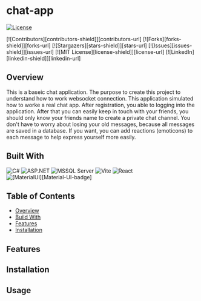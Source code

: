 # chat-app

[![License](https://img.shields.io/badge/license-Apache%202.0-blue.svg)](https://www.apache.org/licenses/LICENSE-2.0)

[![Contributors][contributors-shield]][contributors-url]
[![Forks][forks-shield]][forks-url]
[![Stargazers][stars-shield]][stars-url]
[![Issues][issues-shield]][issues-url]
[![MIT License][license-shield]][license-url]
[![LinkedIn][linkedin-shield]][linkedin-url]


## Overview

This is a baseic chat application. The purpose to create this project to understand how to work websocket connection. This application simulated how to worke a real chat app. After registration, you able to logging into the application. After that you can easily keep in touch with your friends, you should only know your friends name to create a private chat channel. You don't have to worry about losing your old messages, because all messages are saved in a database. If you want, you can add reactions (emoticons) to each message to help express yourself more easily.


## Built With

![C#](https://img.shields.io/badge/C%23-239120?style=for-the-badge&logo=c-sharp&logoColor=white)
![ASP.NET](https://img.shields.io/badge/ASP.NET-5C2D91?style=for-the-badge&logo=.net&logoColor=white)
![MSSQL Server](https://img.shields.io/badge/MSSQL%20Server-CC2927?style=for-the-badge&logo=microsoft-sql-server&logoColor=white)
![Vite](https://img.shields.io/badge/Vite-646CFF?style=for-the-badge&logo=vite&logoColor=white)
![React](https://img.shields.io/badge/React-20232A?style=for-the-badge&logo=react&logoColor=61DAFB)
![[MaterialUI][Material-UI-badge]](https://material-ui.com/)


## Table of Contents

- [Overview](#overview)
- [Build With](#build-with)
- [Features](#features)
- [Installation](#installation)


## Features



## Installation



## Usage

